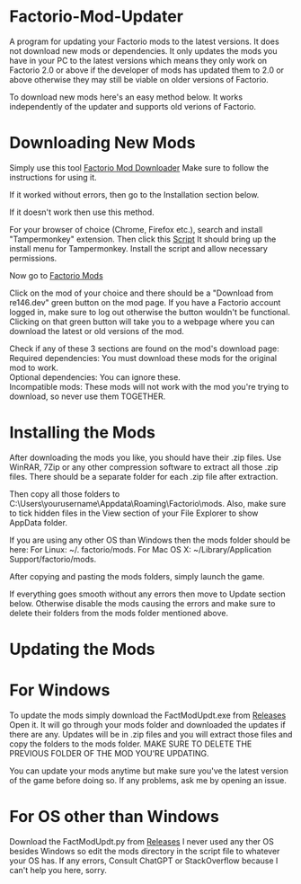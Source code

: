 # Factorio-Mod-Updater
A program for updating your Factorio mods to the latest versions. It does not download new mods or dependencies. It only updates the mods you have in your PC to the latest versions which means they only work on Factorio 2.0 or above if the developer of mods has updated them to 2.0 or above otherwise they may still be viable on older versions of Factorio.

To download new mods here's an easy method below. It works independently of the updater and supports old verions of Factorio.

# Downloading New Mods
Simply use this tool [Factorio Mod Downloader](https://github.com/vaibhavvikas/factorio-mod-downloader) Make sure to follow the instructions for using it.

If it worked without errors, then go to the Installation section below.

If it doesn't work then use this method.

For your browser of choice (Chrome, Firefox etc.), search and install "Tampermonkey" extension. Then click this [Script](https://re146.dev/factorio/mods/free-factorio-mods-downloader-en.user.js) It should bring up the install menu for Tampermonkey. Install the script and allow necessary permissions.

Now go to [Factorio Mods](https://mods.factorio.com/)    

Click on the mod of your choice and there should be a "Download from re146.dev" green button on the mod page. If you have a Factorio account logged in, make sure to log out otherwise the button wouldn't be functional. Clicking on that green button will take you to a webpage where you can download the latest or old versions of the mod.

Check if any of these 3 sections are found on the mod's download page:  
Required dependencies: You must download these mods for the original mod to work.  
Optional dependencies: You can ignore these.  
Incompatible mods: These mods will not work with the mod you're trying to download, so never use them TOGETHER.  

# Installing the Mods 
After downloading the mods you like, you should have their .zip files. Use WinRAR, 7Zip or any other compression software to extract all those .zip files. There should be a separate folder for each .zip file after extraction.

Then copy all those folders to C:\Users\yourusername\Appdata\Roaming\Factorio\mods. Also, make sure to tick hidden files in the View section of your File Explorer to show AppData folder. 

If you are using any other OS than Windows then the mods folder should be here:
For Linux: ~/. factorio/mods.
For Mac OS X: ~/Library/Application Support/factorio/mods.

After copying and pasting the mods folders, simply launch the game.

If everything goes smooth without any errors then move to Update section below. Otherwise disable the mods causing the errors and make sure to delete their folders from the mods folder mentioned above. 

# Updating the Mods
# For Windows
To update the mods simply download the FactModUpdt.exe from [Releases](https://github.com/Handyfff/Factorio-Mod-Updater/releases) Open it. It will go through your mods folder and downloaded the updates if there are any. Updates will be in .zip files and you will extract those files and copy the folders to the mods folder. MAKE SURE TO DELETE THE PREVIOUS FOLDER OF THE MOD YOU'RE UPDATING.

You can update your mods anytime but make sure you've the latest version of the game before doing so.
If any problems, ask me by opening an issue.

# For OS other than Windows
Download the FactModUpdt.py from [Releases](https://github.com/Handyfff/Factorio-Mod-Updater/releases) I never used any ther OS besides Windows so edit the mods directory in the script file to whatever your OS has. If any errors, Consult ChatGPT or StackOverflow because I can't help you here, sorry.
